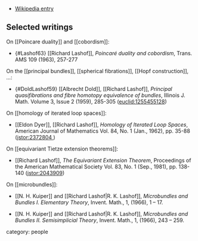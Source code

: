 
* [Wikipedia entry](http://en.wikipedia.org/wiki/Richard_Lashof)

## Selected writings

On [[Poincare duality]] and [[cobordism]]:

* {#Lashof63} [[Richard Lashof]], _Poincar&#233; duality and cobordism_, Trans. AMS 109 (1963), 257-277

On the [[principal bundles]], [[spherical fibrations]], [[Hopf construction]], ...:

* {#DoldLashof59} [[Albrecht Dold]], [[Richard Lashof]], _Principal quasifibrations and fibre homotopy equivalence of bundles_, Illinois J. Math. Volume 3, Issue 2 (1959), 285-305 ([euclid:1255455128](https://projecteuclid.org/euclid.ijm/1255455128))

On [[homology of iterated loop spaces]]:

* [[Eldon Dyer]], [[Richard Lashof]], _Homology of Iterated Loop Spaces_,  American Journal of Mathematics Vol. 84, No. 1 (Jan., 1962), pp. 35-88 ([jstor:2372804 ](https://www.jstor.org/stable/2372804))

On [[equivariant Tietze extension theorems]]:

* [[Richard Lashof]], _The Equivariant Extension Theorem_, Proceedings of the American Mathematical Society Vol. 83, No. 1 (Sep., 1981), pp. 138-140 ([jstor:2043909](https://www.jstor.org/stable/2043909))

On [[microbundles]]:

* [[N. H. Kuiper]] and [[Richard Lashof|R. K. Lashof]], _Microbundles and Bundles I. Elementary Theory_, Invent. Math., 1, (1966), 1 – 17. 

* [[N. H. Kuiper]] and [[Richard Lashof|R. K. Lashof]], _Microbundles and Bundles II. Semisimplicial Theory_, Invent. Math., 1, (1966), 243 – 259.

category: people
